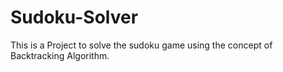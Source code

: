 # Sudoku-Solver
This is a Project to solve the sudoku game using the concept of Backtracking Algorithm.
